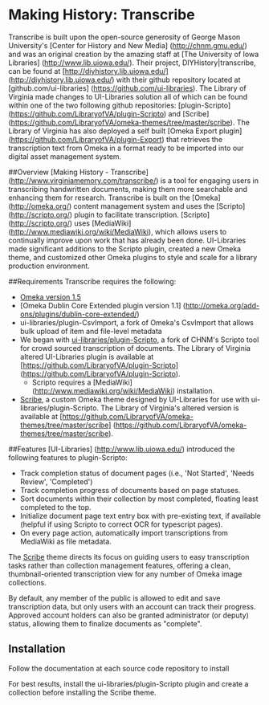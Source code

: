 Making History: Transcribe
=====================

Transcribe is built upon the open-source generosity of George Mason University's [Center for History and New Media] (http://chnm.gmu.edu/) and was an original creation by the amazing staff at [The University of Iowa Libraries] (http://www.lib.uiowa.edu/). Their project, DIYHistory|transcribe, can be found at [http://diyhistory.lib.uiowa.edu/] (http://diyhistory.lib.uiowa.edu/) with their github repository located at [github.com/ui-libraries] (https://github.com/ui-libraries). The Library of Virginia made changes to UI-Libraries solution all of which can be found within one of the two following github repositories: [plugin-Scripto] (https://github.com/LibraryofVA/plugin-Scripto) and [Scribe] (https://github.com/LibraryofVA/omeka-themes/tree/master/scribe). The Library of Virginia has also deployed a self built [Omeka Export plugin] (https://github.com/LibraryofVA/plugin-Export) that retrieves the transcription text from Omeka in a format ready to be imported into our digital asset management system.

##Overview
[Making History - Transcribe] (http://www.virginiamemory.com/transcribe/) is a tool for engaging users in transcribing handwritten documents, making them more searchable and enhancing them for research. Transcribe is built on the [Omeka] (http://omeka.org/) content management system and uses the [Scripto] (http://scripto.org/) plugin to facilitate transcription. [Scripto] (http://scripto.org/) uses [MediaWiki] (http://www.mediawiki.org/wiki/MediaWiki), which allows users to continually improve upon work that has already been done. UI-Libraries made significant additions to the Scripto plugin, created a new Omeka theme, and customized other Omeka plugins to style and scale for a library production environment.

##Requirements
Transcribe requires the following:

+ [Omeka version 1.5](http://omeka.org/codex/Version_History)
+ [Omeka Dublin Core Extended plugin version 1.1] (http://omeka.org/add-ons/plugins/dublin-core-extended/)
+ ui-libraries/plugin-CsvImport, a fork of Omeka's CsvImport that allows bulk upload of item and file-level metadata
+ We began with [ui-libraries/plugin-Scripto](https://github.com/ui-libraries/plugin-Scripto), a fork of CHNM's Scripto tool for crowd sourced transcription of documents. The Library of Virginia altered UI-Libraries plugin is available at [https://github.com/LibraryofVA/plugin-Scripto] (https://github.com/LibraryofVA/plugin-Scripto).
  + Scripto requires a [MediaWiki] (http://www.mediawiki.org/wiki/MediaWiki) installation.
+ [Scribe](https://github.com/ui-libraries/Scribe), a custom Omeka theme designed by UI-Libraries for use with ui-libraries/plugin-Scripto. The Library of Virginia's altered version is available at [https://github.com/LibraryofVA/omeka-themes/tree/master/scribe] (https://github.com/LibraryofVA/omeka-themes/tree/master/scribe).

##Features
[UI-Libraries] (http://www.lib.uiowa.edu/) introduced the following features to plugin-Scripto:

- Track completion status of document pages (i.e., 'Not Started', 'Needs Review', 'Completed')
- Track completion progress of documents based on page statuses.
- Sort documents within their collection by most completed, floating least completed to the top.
- Initialize document page text entry box with pre-existing text, if available (helpful if using Scripto to correct OCR for typescript pages).
- On every page action, automatically import transcriptions from MediaWiki as file metadata.


The [Scribe](https://github.com/ui-libraries/Scribe) theme directs its focus on guiding users to easy transcription tasks rather than collection management features, offering a clean, thumbnail-oriented transcription view for any number of Omeka image collections.

By default, any member of the public is allowed to edit and save transcription data, but only users with an account can track their progress. Approved account holders can also be granted administrator (or deputy) status, allowing them to finalize documents as "complete".

## Installation
Follow the documentation at each source code repository to install 

For best results, install the ui-libraries/plugin-Scripto plugin and create a collection before installing the Scribe theme.
